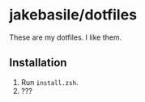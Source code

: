 # jakebasile/dotfiles

These are my dotfiles. I like them.

## Installation

1. Run `install.zsh`.
2. ???

